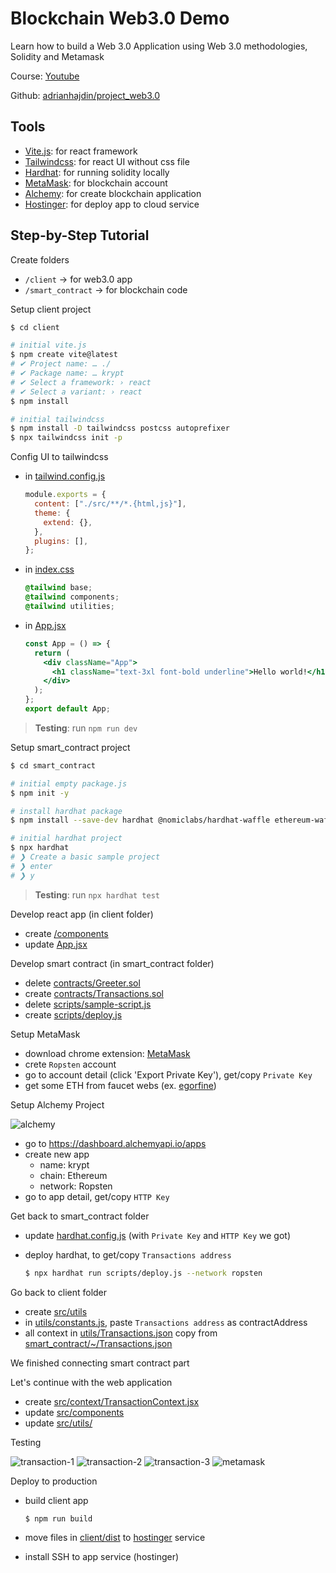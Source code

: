 # Blockchain Web3.0 Demo

Learn how to build a Web 3.0 Application using Web 3.0 methodologies, Solidity and Metamask

Course: [Youtube](https://www.youtube.com/watch?v=Wn_Kb3MR_cU)

Github: [adrianhajdin/project_web3.0](https://github.com/adrianhajdin/project_web3.0)

## Tools

- [Vite.js](https://vitejs.dev/guide/): for react framework
- [Tailwindcss](https://tailwindcss.com/): for react UI without css file
- [Hardhat](https://hardhat.org/): for running solidity locally
- [MetaMask](https://metamask.io/): for blockchain account
- [Alchemy](https://www.alchemy.com/): for create blockchain application
- [Hostinger](https://www.hostinger.com/): for deploy app to cloud service

## Step-by-Step Tutorial

Create folders

- `/client` -> for web3.0 app
- `/smart_contract` -> for blockchain code

Setup client project

```bash
$ cd client

# initial vite.js
$ npm create vite@latest
# ✔ Project name: … ./
# ✔ Package name: … krypt
# ✔ Select a framework: › react
# ✔ Select a variant: › react
$ npm install

# initial tailwindcss
$ npm install -D tailwindcss postcss autoprefixer
$ npx tailwindcss init -p
```

Config UI to tailwindcss

- in [tailwind.config.js](client/tailwind.config.js)

  ```js
  module.exports = {
    content: ["./src/**/*.{html,js}"],
    theme: {
      extend: {},
    },
    plugins: [],
  };
  ```

- in [index.css](client/src/index.css)

  ```css
  @tailwind base;
  @tailwind components;
  @tailwind utilities;
  ```

- in [App.jsx](client/src/App.jsx)

  ```jsx
  const App = () => {
    return (
      <div className="App">
        <h1 className="text-3xl font-bold underline">Hello world!</h1>
      </div>
    );
  };
  export default App;
  ```

> **Testing**: run `npm run dev`

Setup smart_contract project

```bash
$ cd smart_contract

# initial empty package.js
$ npm init -y

# install hardhat package
$ npm install --save-dev hardhat @nomiclabs/hardhat-waffle ethereum-waffle chai @nomiclabs/hardhat-waffle ethers

# initial hardhat project
$ npx hardhat
# ❯ Create a basic sample project
# ❯ enter
# ❯ y
```

> **Testing**: run `npx hardhat test`

Develop react app (in client folder)

- create [/components](client/src/components)
- update [App.jsx](client/src/App.jsx)

Develop smart contract (in smart_contract folder)

- delete [contracts/Greeter.sol](smart_contract/contracts/Greeter.sol)
- create [contracts/Transactions.sol](smart_contract/contracts/Transactions.sol)
- delete [scripts/sample-script.js](smart_contract/scripts/sample-script.js)
- create [scripts/deploy.js](smart_contract/scripts/deploy.js)

Setup MetaMask

- download chrome extension: [MetaMask](https://chrome.google.com/webstore/detail/metamask/nkbihfbeogaeaoehlefnkodbefgpgknn)
- crete `Ropsten` account
- go to account detail (click 'Export Private Key'), get/copy `Private Key`
- get some ETH from faucet webs (ex. [egorfine](https://faucet.egorfine.com/))

Setup Alchemy Project

![alchemy](https://i.ibb.co/9v5ynRW/alchemy.png)

- go to https://dashboard.alchemyapi.io/apps
- create new app
  - name: krypt
  - chain: Ethereum
  - network: Ropsten
- go to app detail, get/copy `HTTP Key`

Get back to smart_contract folder

- update [hardhat.config.js](smart_contract/hardhat.config.js) (with `Private Key` and `HTTP Key` we got)
- deploy hardhat, to get/copy `Transactions address`

  ```bash
  $ npx hardhat run scripts/deploy.js --network ropsten
  ```

Go back to client folder

- create [src/utils](client/src/utils)
- in [utils/constants.js](client/src/utils/constants.js), paste `Transactions address` as contractAddress
- all context in [utils/Transactions.json](client/src/utils/Transactions.json) copy from [smart_contract/~/Transactions.json](smart_contract/artifacts/contracts/Transactions.sol/Transactions.json)

We finished connecting smart contract part

Let's continue with the web application

- create [src/context/TransactionContext.jsx](client/src/context/TransactionContext.jsx)
- update [src/components](client/src/components)
- update [src/utils/](client/src/utils)

Testing

![transaction-1](https://i.ibb.co/RH7Q8gM/transaction-1-ui.png)
![transaction-2](https://i.ibb.co/n1SxMmm/transaction-2-confirm.png)
![transaction-3](https://i.ibb.co/5110YYY/transaction-3-output.png)
![metamask](https://i.ibb.co/N24cCMd/metamask.png)

Deploy to production

- build client app

  ```bash
  $ npm run build
  ```

- move files in [client/dist](client/dist) to [hostinger](https://www.hostinger.com/) service
- install SSH to app service (hostinger)
